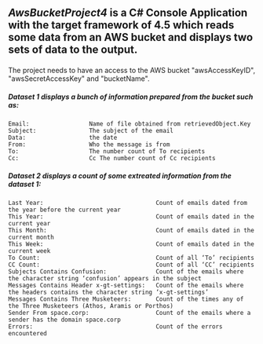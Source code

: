 ## <p>*AwsBucketProject4* is a C# Console Application with the target framework of 4.5 which reads some data from an AWS bucket and displays two sets of data to the output.<p> 
<p>The project needs to have an access to the AWS bucket "awsAccessKeyID", "awsSecretAccessKey" and "bucketName".<p>



##### Dataset 1 displays a bunch of information prepared from the bucket such as:
```
Email:                 Name of file obtained from retrievedObject.Key
Subject:               The subject of the email
Data:                  the date
From:                  Who the message is from
To:                    The number count of To recipients
Cc:                    Cc The number count of Cc recipients
``` 
 

##### Dataset 2 displays a count of some extreated information from the dataset 1:
```
Last Year:                                Count of emails dated from the year before the current year
This Year:                                Count of emails dated in the current year
This Month:                               Count of emails dated in the current month
This Week:                                Count of emails dated in the current week
To Count:                                 Count of all ‘To’ recipients
CC Count:                                 Count of all ‘CC’ recipients
Subjects Contains Confusion:              Count of the emails where the character string ‘confusion’ appears in the subject
Messages Contains Header x-gt-settings:   Count of the emails where the headers contains the character string ‘x-gt-settings’
Messages Contains Three Musketeers:       Count of the times any of the Three Musketeers (Athos, Aramis or Porthos)
Sender From space.corp:                   Count of the emails where a sender has the domain space.corp
Errors:                                   Count of the errors encountered
```
